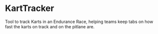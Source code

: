 # KartTracker
Tool to track Karts in an Endurance Race, helping teams keep tabs on how fast the karts on track and on the pitlane are.
